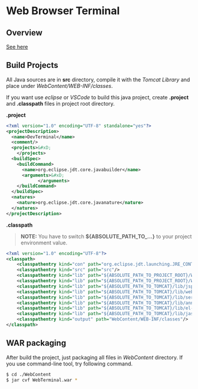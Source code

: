 # Web Browser Terminal

## Overview

[See here](doc/Overview.md)

## Build Projects

All Java sources are in **src** directory, compile it with the *Tomcat Library* and place under *WebContent/WEB-INF/classes*.

If you want use *eclipse* or *VSCode* to build this java project, create **.project** and **.classpath** files in project root directory.

**.project**
```xml
<?xml version="1.0" encoding="UTF-8" standalone="yes"?>
<projectDescription>
  <name>DevTerminal</name>
  <comment/>
  <projects>&#xD;
    </projects>
  <buildSpec>
    <buildCommand>
      <name>org.eclipse.jdt.core.javabuilder</name>
      <arguments>&#xD;
            </arguments>
    </buildCommand>
  </buildSpec>
  <natures>
    <nature>org.eclipse.jdt.core.javanature</nature>
  </natures>
</projectDescription>
```

**.classpath**

> **NOTE:** You have to switch **${ABSOLUTE_PATH_TO_...}** to your project environment value.

```xml
<?xml version="1.0" encoding="UTF-8"?>
<classpath>
	<classpathentry kind="con" path="org.eclipse.jdt.launching.JRE_CONTAINER/org.eclipse.jdt.internal.debug.ui.launcher.StandardVMType/JavaSE-9"/>
	<classpathentry kind="src" path="src"/>
	<classpathentry kind="lib" path="${ABSOLUTE_PATH_TO_PROJECT_ROOT}/WebContent/WEB-INF/lib/jsch-0.1.55.jar"/>
	<classpathentry kind="lib" path="${ABSOLUTE_PATH_TO_PROJECT_ROOT}/WebContent/WEB-INF/lib/gson-2.8.6.jar"/>
	<classpathentry kind="lib" path="${ABSOLUTE_PATH_TO_TOMCAT}/lib/jsp-api.jar"/>
	<classpathentry kind="lib" path="${ABSOLUTE_PATH_TO_TOMCAT}/lib/websocket-api.jar"/>
	<classpathentry kind="lib" path="${ABSOLUTE_PATH_TO_TOMCAT}/lib/servlet-api.jar"/>
	<classpathentry kind="lib" path="${ABSOLUTE_PATH_TO_TOMCAT}/lib/annotations-api.jar"/>
	<classpathentry kind="lib" path="${ABSOLUTE_PATH_TO_TOMCAT}/lib/el-api.jar"/>
	<classpathentry kind="lib" path="${ABSOLUTE_PATH_TO_TOMCAT}/lib/jaspic-api.jar"/>
	<classpathentry kind="output" path="WebContent/WEB-INF/classes"/>
</classpath>
```

## **WAR** packaging

After build the project, just packaging all files in _WebContent_ directory. If you use command-line tool, try following command.

```sh
$ cd ./WebContent
$ jar cvf WebTerminal.war *
```

